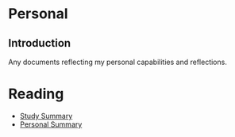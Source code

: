 # Personal
## Introduction
Any documents reflecting my personal capabilities and reflections.

# Reading
- [Study Summary](https://pranigopu.github.io/personal/study-summary.html)
- [Personal Summary](https://pranigopu.github.io/personal/personal-summary.html)